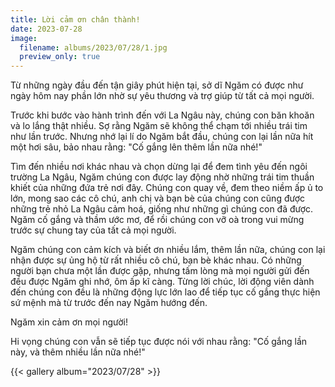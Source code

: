 ```yaml
---
title: Lời cảm ơn chân thành!
date: 2023-07-28
image:
  filename: albums/2023/07/28/1.jpg
  preview_only: true
---
```


Từ những ngày đầu đến tận giây phút hiện tại, sở dĩ Ngăm có được như ngày hôm nay phần lớn nhờ sự yêu thương và trợ giúp
từ tất cả mọi người.

Trước khi bước vào hành trình đến với La Ngâu này, chúng con băn khoăn và lo lắng thật nhiều. Sợ rằng Ngăm sẽ không thể
chạm tới nhiều trái tim như lần trước. Nhưng nhớ lại lí do Ngăm bắt đầu, chúng con lại lần nữa hít một hơi sâu, bảo nhau
rằng: "Cố gắng lên thêm lần nữa nhé!"

Tìm đến nhiều nơi khác nhau và chọn dừng lại để đem tình yêu đến ngôi trường La Ngâu, Ngăm chúng con được lay động nhờ
những trái tim thuần khiết của những đứa trẻ nơi đây. Chúng con quay về, đem theo niềm ấp ủ to lớn, mong sao các cô chú,
anh chị và bạn bè của chúng con cũng được những trẻ nhỏ La Ngâu cảm hoá, giống như những gì chúng con đã được. Ngăm cố
gắng và thầm ước mơ, để rồi chúng con vỡ oà trong vui mừng trước sự chung tay của tất cả mọi người.

Ngăm chúng con cảm kích và biết ơn nhiều lắm, thêm lần nữa, chúng con lại nhận được sự ủng hộ từ rất nhiều cô chú, bạn
bè khác nhau. Có những người bạn chưa một lần được gặp, nhưng tấm lòng mà mọi người gửi đến đều được Ngăm ghi nhớ, ôm ấp
kĩ càng. Từng lời chúc, lời động viên dành đến chúng con đều là những động lực lớn lao để tiếp tục cố gắng thực hiện sứ
mệnh mà từ trước đến nay Ngăm hướng đến.

Ngăm xin cảm ơn mọi người!

Hi vọng chúng con vẫn sẽ tiếp tục được nói với nhau rằng: "Cố gắng lần này, và thêm nhiều lần nữa nhé!"

{{< gallery album="2023/07/28" >}}
